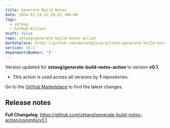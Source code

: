 ```yaml
---
title: Generate Build Notes
date: 2024-02-24 11:20:21 +00:00
tags:
  - zetavg
  - GitHub Actions
draft: false
repo: zetavg/generate-build-notes-action
marketplace: https://github.com/marketplace/actions/generate-build-notes
version: v0.1
dependentsNumber: "1"
---
```



Version updated for **zetavg/generate-build-notes-action** to version **v0.1**.
- This action is used across all versions by **1** repositories.

Go to the [GitHub Marketplace](https://github.com/marketplace/actions/generate-build-notes) to find the latest changes.

## Release notes

**Full Changelog**: https://github.com/zetavg/generate-build-notes-action/commits/v0.1
